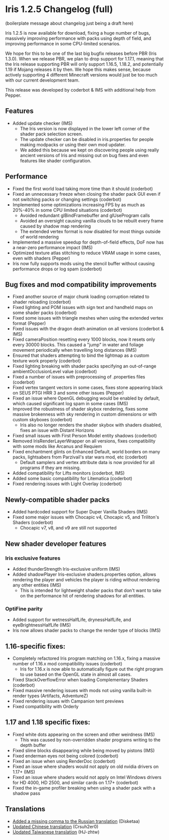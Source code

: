# Iris 1.2.5 Changelog (full)

(boilerplate message about changelog just being a draft here)

Iris 1.2.5 is now available for download, fixing a huge number of bugs, massively improving performance with packs using depth of field, and improving performance in some CPU-limited scenarios.

We hope for this to be one of the last big bugfix releases before PBR (Iris 1.3.0). When we release PBR, we plan to drop support for 1.17.1, meaning that the Iris release supporting PBR will only support 1.16.5, 1.18.2, and potentially 1.19 if Mojang releases it by then. We hope this makes sense, because actively supporting 4 different Minecraft versions would just be too much with our current development team.

This release was developed by coderbot & IMS with additional help from Pepper.

## Features

- Added update checker (IMS)
    - The Iris version is now displayed in the lower left corner of the shader pack selection screen.
    - The update checker can be disabled in iris.properties for people making modpacks or using their own mod updater.
    - We added this because we kept on discovering people using really ancient versions of Iris and missing out on bug fixes and even features like shader configuration.


## Performance

- Fixed the first world load taking more time than it should (coderbot)
- Fixed an unnecessary freeze when closing the shader pack GUI even if not switching packs or changing settings (coderbot)
- Implemented some optimizations increasing FPS by as much as 20%-40% in some CPU limited situations (coderbot)
    - Avoided redundant glBindFramebuffer and glUseProgram calls
    - Avoided an oversight causing vanilla clouds to be rebuilt every frame caused by shadow map rendering
    - The extended vertex format is now disabled for most things outside of world rendering
- Implemented a massive speedup for depth-of-field effects, DoF now has a near-zero performance impact (IMS)
- Optimized texture atlas stitching to reduce VRAM usage in some cases, even with shaders (Pepper)
- Iris now fully supports mods using the stencil buffer without causing performance drops or log spam (coderbot)


## Bug fixes and mod compatibility improvements

- Fixed another source of major chunk loading corruption related to shader reloading (coderbot)
- Fixed lighting and POM issues with sign text and handheld maps on some shader packs (coderbot)
- Fixed some issues with triangle meshes when using the extended vertex format (Pepper)
- Fixed issues with the dragon death animation on all versions (coderbot & IMS)
- Fixed cameraPosition resetting every 1000 blocks, now it resets only every 30000 blocks. This caused a "jump" in water and foliage movement periodically when travelling long distances (IMS)
- Ensured that shaders attempting to bind the lightmap as a custom texture work properly (coderbot)
- Fixed lighting breaking with shader packs specifying an out-of-range ambientOcclusionLevel value (coderbot)
- Fixed a number of issues with preprocessing of .properties files (coderbot)
- Fixed vertex tangent vectors in some cases, fixes stone appearing black on SEUS PTGI HRR 3 and some other issues (Pepper)
- Fixed an issue where OpenGL debugging would be enabled by default, which caused significant log spam in some cases (IMS)
- Improved the robustness of shader skybox rendering, fixes some massive brokenness with sky rendering in custom dimensions or with custom skyboxes (coderbot)
    - Iris also no longer renders the shader skybox with shaders disabled, fixes an issue with Distant Horizons
- Fixed small issues with First Person Model entity shadows (coderbot)
- Removed IrisRenderLayerWrapper on all versions, fixes compatibility with some mods like Arcanus and Requiem
- Fixed enchantment glints on Enhanced Default, world borders on many packs, lightsabers from Parzivail's star wars mod, etc (coderbot)
    - Default samplers and vertex attribute data is now provided for all programs if they are missing.
- Added compatibility for Lifts monitors (coderbot, IMS)
- Added some basic compatibility for Litematica (coderbot)
- Fixed rendering issues with Light Overlay (coderbot)


## Newly-compatible shader packs

- Added hardcoded support for Super Duper Vanilla Shaders (IMS)
- Fixed some major issues with Chocapic v4, Chocapic v5, and Triliton's Shaders (coderbot)
    - Chocapic v7, v8, and v9 are still not supported


## New shader developer features

### Iris exclusive features

- Added thunderStrength Iris-exclusive uniform (IMS)
- Added shadowPlayer Iris-exclusive shaders.properties option, allows rendering the player and vehicles the player is riding without rendering any other entities (IMS)
    - This is intended for lightweight shader packs that don't want to take on the performance hit of rendering shadows for all entities.


### OptiFine parity

- Added support for wetnessHalfLife, drynessHalfLife, and eyeBrightnessHalfLife (IMS)
- Iris now allows shader packs to change the render type of blocks (IMS)



## 1.16-specific fixes:

- Completely refactored Iris program matching on 1.16.x, fixing a massive number of 1.16.x mod compatibility issues (coderbot)
    - Iris for 1.16.x is now able to automatically figure out the right program to use based on the OpenGL state in almost all cases.
- Fixed StackOverflowError when loading Complementary Shaders (coderbot)
- Fixed massive rendering issues with mods not using vanilla built-in render types (Artifacts, AdventureZ)
- Fixed rendering issues with Campanion tent previews
- Fixed compatibility with Orderly


## 1.17 and 1.18 specific fixes:

- Fixed white dots appearing on the screen and other weirdness (IMS)
    - This was caused by non-overridden shader programs writing to the depth buffer
- Fixed slime blocks disappearing while being moved by pistons (IMS)
- Fixed enderman eyes not being colored (coderbot)
- Fixed an issue when using RenderDoc (coderbot)
- Fixed an issue where shaders would not apply on old nvidia drivers on 1.17+ (IMS)
- Fixed an issue where shaders would not apply on Intel Windows drivers for HD 4000, HD 2500, and similar cards on 1.17+ (coderbot)
- Fixed the in-game profiler breaking when using a shader pack with a shadow pass


## Translations

- [Added a missing comma to the Russian translation](https://github.com/IrisShaders/Iris/pull/1426) (Disketaa)
- [Updated Chinese translation](https://github.com/IrisShaders/Iris/pull/1348) (Crsuh2er0)
- [Updated Taiwanese translation](https://github.com/IrisShaders/Iris/pull/1384) (HJ-zhtw)
